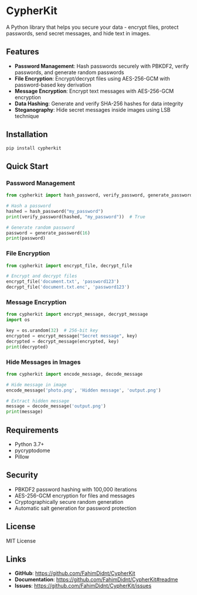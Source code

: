 # CypherKit

A Python library that helps you secure your data - encrypt files, protect passwords, send secret messages, and hide text in images.

## Features

- **Password Management**: Hash passwords securely with PBKDF2, verify passwords, and generate random passwords
- **File Encryption**: Encrypt/decrypt files using AES-256-GCM with password-based key derivation
- **Message Encryption**: Encrypt text messages with AES-256-GCM encryption
- **Data Hashing**: Generate and verify SHA-256 hashes for data integrity
- **Steganography**: Hide secret messages inside images using LSB technique

## Installation

```bash
pip install cypherkit
```

## Quick Start

### Password Management
```python
from cypherkit import hash_password, verify_password, generate_password

# Hash a password
hashed = hash_password("my_password")
print(verify_password(hashed, "my_password"))  # True

# Generate random password
password = generate_password(16)
print(password)
```

### File Encryption
```python
from cypherkit import encrypt_file, decrypt_file

# Encrypt and decrypt files
encrypt_file('document.txt', 'password123')
decrypt_file('document.txt.enc', 'password123')
```

### Message Encryption
```python
from cypherkit import encrypt_message, decrypt_message
import os

key = os.urandom(32)  # 256-bit key
encrypted = encrypt_message("Secret message", key)
decrypted = decrypt_message(encrypted, key)
print(decrypted)
```

### Hide Messages in Images
```python
from cypherkit import encode_message, decode_message

# Hide message in image
encode_message('photo.png', 'Hidden message', 'output.png')

# Extract hidden message
message = decode_message('output.png')
print(message)
```

## Requirements

- Python 3.7+
- pycryptodome
- Pillow

## Security

- PBKDF2 password hashing with 100,000 iterations
- AES-256-GCM encryption for files and messages
- Cryptographically secure random generation
- Automatic salt generation for password protection

## License

MIT License

## Links

- **GitHub**: https://github.com/FahimDidnt/CypherKit
- **Documentation**: https://github.com/FahimDidnt/CypherKit#readme
- **Issues**: https://github.com/FahimDidnt/CypherKit/issues
